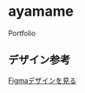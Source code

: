 # ayamame
Portfolio
## デザイン参考
[Figmaデザインを見る](https://www.figma.com/design/EujH7z2f177nm2Djn7lZHK/UEFA-Euro-2024---Tournament-Tracker-Tree--Community-?node-id=0-1)

